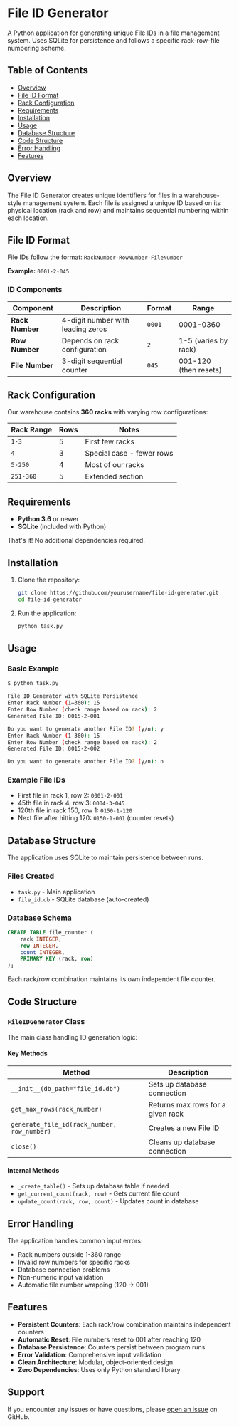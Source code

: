 # File ID Generator 

A Python application for generating unique File IDs in a file management system. Uses SQLite for persistence and follows a specific rack-row-file numbering scheme.

## Table of Contents

- [Overview](#overview)
- [File ID Format](#file-id-format)
- [Rack Configuration](#rack-configuration)
- [Requirements](#requirements)
- [Installation](#installation)
- [Usage](#usage)
- [Database Structure](#database-structure)
- [Code Structure](#code-structure)
- [Error Handling](#error-handling)
- [Features](#features)

## Overview

The File ID Generator creates unique identifiers for files in a warehouse-style management system. Each file is assigned a unique ID based on its physical location (rack and row) and maintains sequential numbering within each location.

## File ID Format

File IDs follow the format: `RackNumber-RowNumber-FileNumber`

**Example:** `0001-2-045`

### ID Components

| Component | Description | Format | Range |
|-----------|-------------|---------|--------|
| **Rack Number** | 4-digit number with leading zeros | `0001` | 0001-0360 |
| **Row Number** | Depends on rack configuration | `2` | 1-5 (varies by rack) |
| **File Number** | 3-digit sequential counter | `045` | 001-120 (then resets) |

## Rack Configuration

Our warehouse contains **360 racks** with varying row configurations:

| Rack Range | Rows | Notes |
|------------|------|-------|
| `1-3` | 5 | First few racks |
| `4` | 3 | Special case - fewer rows |
| `5-250` | 4 | Most of our racks |
| `251-360` | 5 | Extended section |

## Requirements

- **Python 3.6** or newer
- **SQLite** (included with Python)

That's it! No additional dependencies required.

## Installation

1. Clone the repository:
   ```bash
   git clone https://github.com/yourusername/file-id-generator.git
   cd file-id-generator
   ```

2. Run the application:
   ```bash
   python task.py
   ```

## Usage

### Basic Example

```bash
$ python task.py

File ID Generator with SQLite Persistence
Enter Rack Number (1–360): 15
Enter Row Number (check range based on rack): 2
Generated File ID: 0015-2-001

Do you want to generate another File ID? (y/n): y
Enter Rack Number (1–360): 15
Enter Row Number (check range based on rack): 2
Generated File ID: 0015-2-002

Do you want to generate another File ID? (y/n): n
```

### Example File IDs

- First file in rack 1, row 2: `0001-2-001`
- 45th file in rack 4, row 3: `0004-3-045`
- 120th file in rack 150, row 1: `0150-1-120`
- Next file after hitting 120: `0150-1-001` (counter resets)

## Database Structure

The application uses SQLite to maintain persistence between runs.

### Files Created
- `task.py` - Main application
- `file_id.db` - SQLite database (auto-created)

### Database Schema

```sql
CREATE TABLE file_counter (
    rack INTEGER,
    row INTEGER,
    count INTEGER,
    PRIMARY KEY (rack, row)
);
```

Each rack/row combination maintains its own independent file counter.

## Code Structure

### `FileIDGenerator` Class

The main class handling ID generation logic:

#### Key Methods

| Method | Description |
|--------|-------------|
| `__init__(db_path="file_id.db")` | Sets up database connection |
| `get_max_rows(rack_number)` | Returns max rows for a given rack |
| `generate_file_id(rack_number, row_number)` | Creates a new File ID |
| `close()` | Cleans up database connection |

#### Internal Methods

- `_create_table()` - Sets up database table if needed
- `get_current_count(rack, row)` - Gets current file count
- `update_count(rack, row, count)` - Updates count in database

## Error Handling

The application handles common input errors:

- Rack numbers outside 1-360 range
- Invalid row numbers for specific racks
- Database connection problems
- Non-numeric input validation
- Automatic file number wrapping (120 → 001)

## Features

- **Persistent Counters**: Each rack/row combination maintains independent counters
- **Automatic Reset**: File numbers reset to 001 after reaching 120
- **Database Persistence**: Counters persist between program runs
- **Error Validation**: Comprehensive input validation
- **Clean Architecture**: Modular, object-oriented design
- **Zero Dependencies**: Uses only Python standard library

## Support

If you encounter any issues or have questions, please [open an issue](https://github.com/Jenytiwari01/FileIDgeneration/issues) on GitHub.
